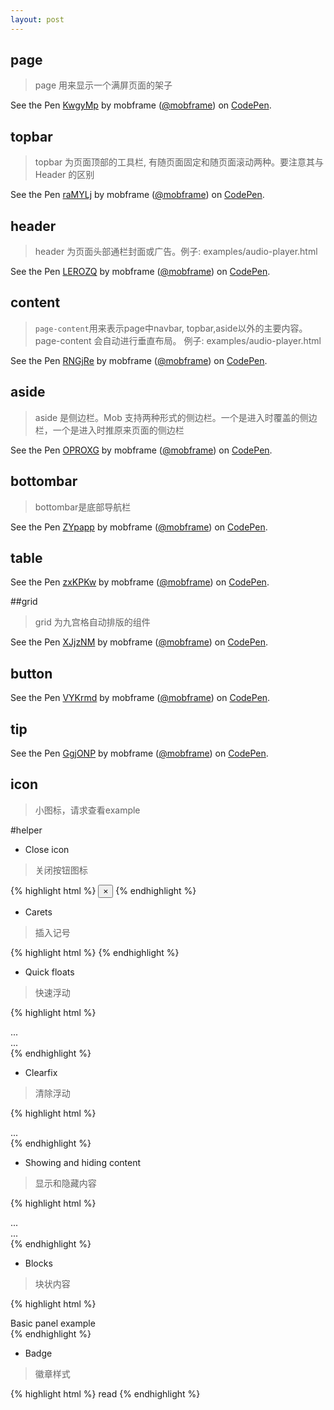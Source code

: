 ```yaml
---
layout: post
---
```


<script async src="//assets.codepen.io/assets/embed/ei.js"></script>

## page
> page 用来显示一个满屏页面的架子

<p data-height="268" data-theme-id="10821" data-slug-hash="KwgyMp" data-default-tab="result" data-user="mobframe" class='codepen'>See the Pen <a href='http://codepen.io/mobframe/pen/KwgyMp/'>KwgyMp</a> by mobframe (<a href='http://codepen.io/mobframe'>@mobframe</a>) on <a href='http://codepen.io'>CodePen</a>.</p>

## topbar
> topbar 为页面顶部的工具栏, 有随页面固定和随页面滚动两种。要注意其与 Header 的区别

<p data-height="268" data-theme-id="10821" data-slug-hash="raMYLj" data-default-tab="result" data-user="mobframe" class='codepen'>See the Pen <a href='http://codepen.io/mobframe/pen/raMYLj/'>raMYLj</a> by mobframe (<a href='http://codepen.io/mobframe'>@mobframe</a>) on <a href='http://codepen.io'>CodePen</a>.</p>

## header
> header 为页面头部通栏封面或广告。例子: examples/audio-player.html

<p data-height="268" data-theme-id="10821" data-slug-hash="LEROZQ" data-default-tab="result" data-user="mobframe" class='codepen'>See the Pen <a href='http://codepen.io/mobframe/pen/LEROZQ/'>LEROZQ</a> by mobframe (<a href='http://codepen.io/mobframe'>@mobframe</a>) on <a href='http://codepen.io'>CodePen</a>.</p>

## content
> `page-content`用来表示page中navbar, topbar,aside以外的主要内容。page-content 会自动进行垂直布局。 例子: examples/audio-player.html

<p data-height="268" data-theme-id="10821" data-slug-hash="RNGjRe" data-default-tab="result" data-user="mobframe" class='codepen'>See the Pen <a href='http://codepen.io/mobframe/pen/RNGjRe/'>RNGjRe</a> by mobframe (<a href='http://codepen.io/mobframe'>@mobframe</a>) on <a href='http://codepen.io'>CodePen</a>.</p>

## aside
> aside 是侧边栏。Mob 支持两种形式的侧边栏。一个是进入时覆盖的侧边栏，一个是进入时推原来页面的侧边栏
  
<p data-height="268" data-theme-id="10821" data-slug-hash="OPROXG" data-default-tab="result" data-user="mobframe" class='codepen'>See the Pen <a href='http://codepen.io/mobframe/pen/OPROXG/'>OPROXG</a> by mobframe (<a href='http://codepen.io/mobframe'>@mobframe</a>) on <a href='http://codepen.io'>CodePen</a>.</p>

## bottombar
> bottombar是底部导航栏

<p data-height="268" data-theme-id="10821" data-slug-hash="ZYpapp" data-default-tab="result" data-user="mobframe" class='codepen'>See the Pen <a href='http://codepen.io/mobframe/pen/ZYpapp/'>ZYpapp</a> by mobframe (<a href='http://codepen.io/mobframe'>@mobframe</a>) on <a href='http://codepen.io'>CodePen</a>.</p>

## table 

<p data-height="268" data-theme-id="10821" data-slug-hash="zxKPKw" data-default-tab="result" data-user="mobframe" class='codepen'>See the Pen <a href='http://codepen.io/mobframe/pen/zxKPKw/'>zxKPKw</a> by mobframe (<a href='http://codepen.io/mobframe'>@mobframe</a>) on <a href='http://codepen.io'>CodePen</a>.</p>

##grid
> grid 为九宫格自动排版的组件

<p data-height="268" data-theme-id="10821" data-slug-hash="XJjzNM" data-default-tab="result" data-user="mobframe" class='codepen'>See the Pen <a href='http://codepen.io/mobframe/pen/XJjzNM/'>XJjzNM</a> by mobframe (<a href='http://codepen.io/mobframe'>@mobframe</a>) on <a href='http://codepen.io'>CodePen</a>.</p>

## button

<p data-height="268" data-theme-id="10821" data-slug-hash="VYKrmd" data-default-tab="result" data-user="mobframe" class='codepen'>See the Pen <a href='http://codepen.io/mobframe/pen/VYKrmd/'>VYKrmd</a> by mobframe (<a href='http://codepen.io/mobframe'>@mobframe</a>) on <a href='http://codepen.io'>CodePen</a>.</p>

## tip
<p data-height="268" data-theme-id="10821" data-slug-hash="GgjONP" data-default-tab="result" data-user="mobframe" class='codepen'>See the Pen <a href='http://codepen.io/mobframe/pen/GgjONP/'>GgjONP</a> by mobframe (<a href='http://codepen.io/mobframe'>@mobframe</a>) on <a href='http://codepen.io'>CodePen</a>.</p>

## icon
> 小图标，请求查看example

#helper

* Close icon

> 关闭按钮图标

{% highlight html %}
<button type="button" class="close" aria-hidden="true">&times;</button>
{% endhighlight %}

* Carets

> 插入记号

{% highlight html %}
<span class="caret"></span>
{% endhighlight %}

* Quick floats

> 快速浮动

{% highlight html %}
<div class="pull-left">...</div>
<div class="pull-right">...</div>
{% endhighlight %}

* Clearfix

> 清除浮动

{% highlight html %}
<div class="clearfix">...</div>
{% endhighlight %}

* Showing and hiding content

> 显示和隐藏内容

{% highlight html %}
<div class="show">...</div>
<div class="hidden">...</div>
{% endhighlight %}

* Blocks

> 块状内容

{% highlight html %}
<div class="panel panel-default">
  <div class="panel-body">
    Basic panel example
  </div>
</div>
{% endhighlight %}

* Badge
> 徽章样式

{% highlight html %}
<span class="badge">read</span>
{% endhighlight %}


